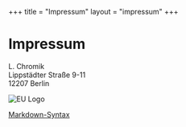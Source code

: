 +++
title = "Impressum"
layout = "impressum"
+++

# Impressum

L. Chromik
<br>
Lippstädter Straße 9-11
<br>
12207 Berlin

<img src="/images/eu-logo.png" alt="EU Logo" style="max-width: 300px;">

<a href = "https://github.com/adam-p/markdown-here/wiki/markdown-cheatsheet" target = "_blank" style="text-decoration: underline">Markdown-Syntax</a>
